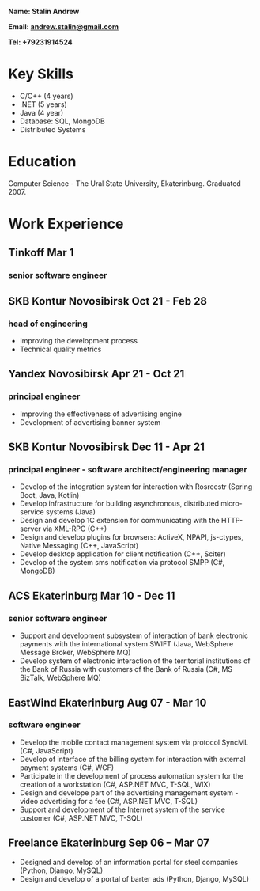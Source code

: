 
**Name: Stalin Andrew**

**Email: andrew.stalin@gmail.com**

**Tel: +79231914524**

# Key Skills

* C/C++ (4 years)
* .NET (5 years) 
* Java (4 year)
* Database: SQL, MongoDB
* Distributed Systems

# Education

Computer Science  - The Ural State University, Ekaterinburg. Graduated 2007.

# Work Experience
## Tinkoff Mar 1 
### senior software engineer

## SKB Kontur Novosibirsk Oct 21 - Feb 28
### head of engineering
* Improving the development process
* Technical quality metrics

## Yandex Novosibirsk Apr 21 - Oct 21
### principal engineer
* Improving the effectiveness of advertising engine
* Development of advertising banner system

## SKB Kontur Novosibirsk Dec 11 - Apr 21
### principal engineer - software architect/engineering manager
* Develop of the integration system for interaction with Rosreestr (Spring Boot, Java, Kotlin)
* Develop infrastructure for building asynchronous, distributed micro-service systems (Java)
* Design and develop 1C extension for communicating with the HTTP-server via XML-RPC (C++)
* Design and develop plugins for browsers: ActiveX, NPAPI, js-ctypes, Native Messaging (C++, JavaScript)
* Develop desktop application for client notification (C++, Sciter)
* Develop of the system sms notification via protocol SMPP (C#, MongoDB)

## ACS Ekaterinburg Mar 10 - Dec 11
### senior software engineer 
* Support and development subsystem of interaction of bank electronic payments with the international system SWIFT (Java, WebSphere Message Broker, WebSphere MQ)
* Develop system of electronic interaction of the territorial institutions of the Bank of Russia with customers of the Bank of Russia (C#, MS BizTalk, WebSphere MQ)

## EastWind Ekaterinburg Aug 07 - Mar 10
### software engineer
* Develop the mobile contact management system via protocol SyncML (C#, JavaScript)
* Develop of interface of the billing system for interaction with external payment systems (C#, WCF)
* Participate in the development of process automation system for the creation of a workstation (C#, ASP.NET MVC, T-SQL, WIX)
* Design and develope part of the advertising management system - video advertising for a fee (C#, ASP.NET MVC, T-SQL)
* Support and development of the Internet system of the service customer (C#, ASP.NET MVC, T-SQL)

## Freelance Ekaterinburg Sep 06 – Mar 07
* Designed and develop of an information portal for steel companies (Python, Django, MySQL)
* Design and develop of a portal of barter ads (Python, Django, MySQL)
